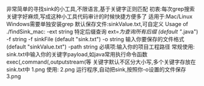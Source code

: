 非常简单的寻找sink的小工具,不限语言,基于关键字正则匹配
初衷:每次grep搜索关键字好麻烦,写成这种小工具代码审计的时候快捷方便多了
适用于:Mac/Linux
Windows需要单独安装grep
默认保存文件:sinkValue.txt,可自定义
Usage of ./findSink_mac:
  -ext string
    	特定后缀查询 ext=*为查询所有后缀 (default "*.java")
  -f string
    	-f sinkFile (default "sink.txt")
  -o string
    	输入你要保存的文件格式 (default "sinkValue.txt")
  -path string
    	必填项:输入你的项目工程路径
常规使用:
sink.txt中输入你的关键字payload,如java常用执行命令函数exec(,command(,outputstream(等
关键字默认不区分大小写,多个关键字存放在sink.txt中
1.png
使用:
2.png
运行程序,自动把sink,按照你-o设置的文件保存
3.png
